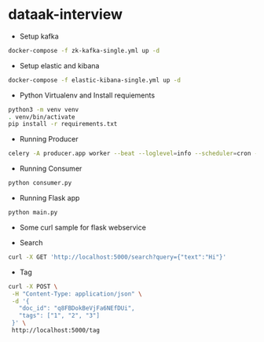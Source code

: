 # dataak-interview

* Setup kafka
```sh
docker-compose -f zk-kafka-single.yml up -d
```

* Setup elastic and kibana
```sh
docker-compose -f elastic-kibana-single.yml up -d
```

* Python Virtualenv and Install requiements
```sh
python3 -m venv venv
. venv/bin/activate
pip install -r requirements.txt
```

* Running Producer
```sh
celery -A producer.app worker --beat --loglevel=info --scheduler=cron -s /app/celerybeat-schedule"
```

* Running Consumer
```sh
python consumer.py
```

* Running Flask app
```sh
python main.py
```

* Some curl sample for flask webservice
 - Search 
 ```sh
 curl -X GET 'http://localhost:5000/search?query={"text":"Hi"}'
 ```
 - Tag
 ```sh
 curl -X POST \
  -H "Content-Type: application/json" \
  -d '{
    "doc_id": "q8FBDokBeVjFa6NEfDUi",
    "tags": ["1", "2", "3"]
  }' \
  http://localhost:5000/tag
 ```